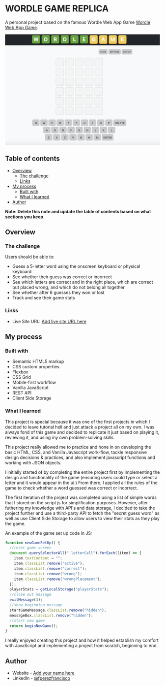 # WORDLE GAME REPLICA

A personal project based on the famous Wordle Web App Game [Wordle Web App Game](https://wordlegame.org/).

![](imgs/wordle-game-cover.png)

## Table of contents

- [Overview](#overview)
  - [The challenge](#the-challenge)
  - [Links](#links)
- [My process](#my-process)
  - [Built with](#built-with)
  - [What I learned](#what-i-learned)
- [Author](#author)

**Note: Delete this note and update the table of contents based on what sections you keep.**

## Overview

### The challenge

Users should be able to:

- Guess a 5-letter word using the onscreen keyboard or physical keyboard
- See whether their guess was correct or incorrect
- See which letters are correct and in the right place, which are correct but placed wrong, and which do not belong all together
- See whether after 6 guesses they won or lost
- Track and see their game stats

### Links

- Live Site URL: [Add live site URL here](https://your-live-site-url.com)

## My process

### Built with

- Semantic HTML5 markup
- CSS custom properties
- Flexbox
- CSS Grid
- Mobile-first workflow
- Vanilla JavaScript
- REST API
- Client Side Storage

### What I learned

This project is special because it was one of the first projects in which I decided to leave tutorial hell and just attack a project all on my own. I was always fond of this game and decided to replicate it just based on playing it, reviewing it, and using my own problem-solving skills.

This project really allowed me to practice and hone in on developing the basic HTML, CSS, and Vanilla Javascript work-flow, tackle responsive design decisions & practices, and also implement javascript functions and working with JSON objects.

I initially started of by completing the entire project first by implementing the design and functionality of the game (ensuring users could type or select a letter and it would appear in the ui.) From there, I applied all the rules of the game to check whether a word guessed was correct or incorrect.

The first iteration of the project was completed using a list of simple words that I stored on the script js for simplification purposes. However, after futhering my knowledge with API's and data storage, I decided to take the project further and use a third-party API to fetch the "secret guess word" as well as use Client Side Storage to allow users to view their stats as they play the game.

An example of the game set up code in JS:

```js
function newGameSetUp() {
  //reset game screen
  document.querySelectorAll(".letterCell").forEach((item) => {
    item.textContent = "";
    item.classList.remove("active");
    item.classList.remove("correct");
    item.classList.remove("wrong");
    item.classList.remove("wrongPlacement");
  });
  playerStats = getLocalStorage("playerStats");
  //close out message
  exitMessage(3);
  //show beginning message
  startGameMessage.classList.remove("hidden");
  messageBox.classList.remove("hidden");
  //start new game
  return beginNewGame();
}
```

I really enjoyed creating this project and how it helped establish my comfort with JavaScript and implementing a project from scratch, beginning to end.

## Author

- Website - [Add your name here](https://www.your-site.com)
- LinkedIn - [@fperezfrancisco](https://www.linkedin.com/in/fperezfrancisco/)

